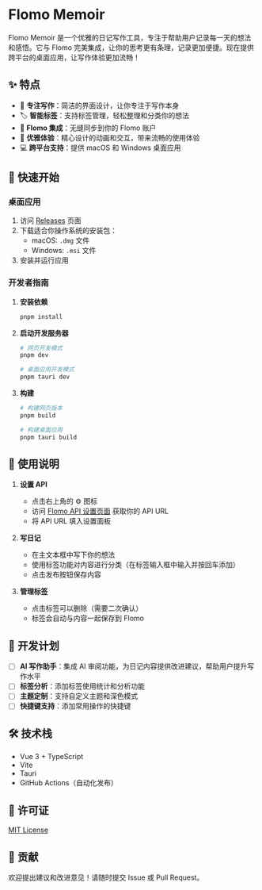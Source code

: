 # Flomo Memoir

Flomo Memoir 是一个优雅的日记写作工具，专注于帮助用户记录每一天的想法和感悟。它与 Flomo 完美集成，让你的思考更有条理，记录更加便捷。现在提供跨平台的桌面应用，让写作体验更加流畅！

## ✨ 特点

- 🎯 **专注写作**：简洁的界面设计，让你专注于写作本身
- 🏷️ **智能标签**：支持标签管理，轻松整理和分类你的想法
- 🔄 **Flomo 集成**：无缝同步到你的 Flomo 账户
- 🎨 **优雅体验**：精心设计的动画和交互，带来流畅的使用体验
- 💻 **跨平台支持**：提供 macOS 和 Windows 桌面应用

## 🚀 快速开始

### 桌面应用

1. 访问 [Releases](https://github.com/yourusername/flomo-memoir/releases) 页面
2. 下载适合你操作系统的安装包：
   - macOS: `.dmg` 文件
   - Windows: `.msi` 文件
3. 安装并运行应用

### 开发者指南

1. **安装依赖**
   ```bash
   pnpm install
   ```

2. **启动开发服务器**
   ```bash
   # 网页开发模式
   pnpm dev

   # 桌面应用开发模式
   pnpm tauri dev
   ```

3. **构建**
   ```bash
   # 构建网页版本
   pnpm build

   # 构建桌面应用
   pnpm tauri build
   ```

## 📝 使用说明

1. **设置 API**
   - 点击右上角的 ⚙️ 图标
   - 访问 [Flomo API 设置页面](https://v.flomoapp.com/mine?source=incoming_webhook) 获取你的 API URL
   - 将 API URL 填入设置面板

2. **写日记**
   - 在主文本框中写下你的想法
   - 使用标签功能对内容进行分类（在标签输入框中输入并按回车添加）
   - 点击发布按钮保存内容

3. **管理标签**
   - 点击标签可以删除（需要二次确认）
   - 标签会自动与内容一起保存到 Flomo

## 🎯 开发计划

- [ ] **AI 写作助手**：集成 AI 审阅功能，为日记内容提供改进建议，帮助用户提升写作水平
- [ ] **标签分析**：添加标签使用统计和分析功能
- [ ] **主题定制**：支持自定义主题和深色模式
- [ ] **快捷键支持**：添加常用操作的快捷键

## 🛠️ 技术栈

- Vue 3 + TypeScript
- Vite
- Tauri
- GitHub Actions（自动化发布）

## 📄 许可证

[MIT License](LICENSE)

## 🤝 贡献

欢迎提出建议和改进意见！请随时提交 Issue 或 Pull Request。
